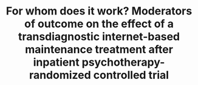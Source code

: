 --- 
abstract: '' 
authors: 
 - admin
 -  M Gollwitzer
 -  H Riper
 -  P Cuijpers
 -  H Baumeister
 -  M Berking
doi: '' 
featured: false 
publication: '*Journal of medical Internet research*, 55' 
publication_short: '' 
publishDate: '2013-01-01' 
title: 'For whom does it work? Moderators of outcome on the effect of a transdiagnostic internet-based maintenance treatment after inpatient psychotherapy- randomized controlled trial' 
url_code: '' 
url_dataset: '' 
url_pdf: '' 
url_poster: '' 
url_project: '' 
url_slides: '' 
url_source: '' 
url_video: '' 
---